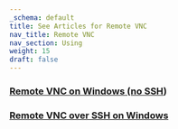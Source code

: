 ```yaml
---
_schema: default
title: See Articles for Remote VNC
nav_title: Remote VNC
nav_section: Using
weight: 15
draft: false
---
```

### [**Remote VNC on Windows (no SSH**](https://cli.docs.diode.io/remote-vnc-on-windows-no-ssh/)**)**

###

###

### [**Remote VNC over SSH on Windows**](https://cli.docs.diode.io/vnc-articles/remote-vnc-over-ssh-on-windows/)

### **<br><br>**